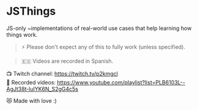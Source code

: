 # JSThings

JS-only ~implementations of real-world use cases that help learning how things work.

> ⚡ Please don't expect any of this to fully work (unless specified).

> 🇪🇸 Videos are recorded in Spanish.

📺 Twitch channel: https://twitch.tv/p2kmgcl<br />
🎥 Recorded videos: https://www.youtube.com/playlist?list=PLB6103L--AgJt38t-lulYK6N_S2gG4c5s

😻 Made with love :)

